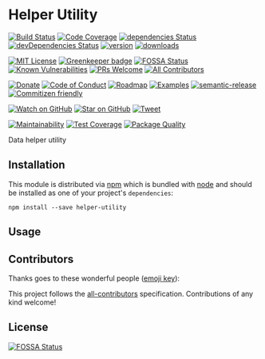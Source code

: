 # Helper Utility

[![Build Status][build-badge]][build]
[![Code Coverage][coverage-badge]][coverage]
[![dependencies Status][david-dm-badge]][david-dm]
[![devDependencies Status][david-dm-dev-badge]][david-dm-dev]
[![version][version-badge]][package]
[![downloads][downloads-badge]][npm-stat]

[![MIT License][license-badge]][LICENSE]
[![Greenkeeper badge][greenkeeper-badge]][greenkeeper]
[![FOSSA Status][fossa-badge]][fossa]
[![Known Vulnerabilities][snyk-badge]][snyk]
[![PRs Welcome][prs-badge]][prs]
[![All Contributors][contributors-badge]][contributors]

[![Donate][donate-badge]][donate]
[![Code of Conduct][coc-badge]][coc]
[![Roadmap][roadmap-badge]][roadmap]
[![Examples][examples-badge]][examples]
[![semantic-release][semantic-release-badge]][semantic-release]
[![Commitizen friendly][commitizen-badge]][commitizen]

[![Watch on GitHub][github-watch-badge]][github-watch]
[![Star on GitHub][github-star-badge]][github-star]
[![Tweet][twitter-badge]][twitter]

[![Maintainability][code-climate-maintainability-badge]][code-climate-maintainability]
[![Test Coverage][code-climate-coverage-badge]][code-climate-coverage]
[![Package Quality][package-quality-badge]][package-quality]

Data helper utility


## Installation

This module is distributed via [npm][npm] which is bundled with [node][node] and
should be installed as one of your project's `dependencies`:

```
npm install --save helper-utility
```

## Usage

## Contributors

Thanks goes to these wonderful people ([emoji key](https://github.com/kentcdodds/all-contributors#emoji-key)):

<!-- ALL-CONTRIBUTORS-LIST:START - Do not remove or modify this section -->
<!-- ALL-CONTRIBUTORS-LIST:END -->

This project follows the [all-contributors][all-contributors] specification. Contributions of any kind welcome!

## License
[![FOSSA Status](https://app.fossa.io/api/projects/git%2Bgithub.com%2Fjameswlane%2Fhelper-utility.svg?type=large)](https://app.fossa.io/projects/git%2Bgithub.com%2Fjameswlane%2Fhelper-utility?ref=badge_large)

[build-badge]: https://travis-ci.org/jameswlane/helper-utility.svg?branch=master
[build]: https://travis-ci.org/jameswlane/helper-utility
[code-climate-maintainability-badge]: https://api.codeclimate.com/v1/badges/c8e0063204b28ecc5046/maintainability
[code-climate-maintainability]: https://codeclimate.com/github/jameswlane/helper-utility/maintainability
[code-climate-coverage-badge]: https://api.codeclimate.com/v1/badges/c8e0063204b28ecc5046/test_coverage
[code-climate-coverage]: https://codeclimate.com/github/jameswlane/helper-utility/test_coverage
[package-quality-badge]: http://npm.packagequality.com/badge/helper-utility.png
[package-quality]: http://packagequality.com/#?package=helper-utility
[coverage-badge]: https://coveralls.io/repos/github/jameswlane/helper-utility/badge.svg?branch=master
[coverage]: https://coveralls.io/github/jameswlane/helper-utility?branch=master
[david-dm-badge]: https://david-dm.org/jameswlane/helper-utility/status.svg
[david-dm]: https://david-dm.org/jameswlane/helper-utility
[david-dm-dev-badge]: https://david-dm.org/jameswlane/helper-utility/dev-status.svg
[david-dm-dev]: https://david-dm.org/jameswlane/helper-utility?type=dev
[version-badge]: https://img.shields.io/npm/v/helper-utility.svg
[package]: http://npm.im/helper-utility
[downloads-badge]: https://img.shields.io/npm/dm/helper-utility.svg
[npm-stat]: http://npm-stat.com/charts.html?package=helper-utility&from=2016-04-01
[license-badge]: https://img.shields.io/npm/l/helper-utility.svg
[license]: https://github.com/jameswlane/helper-utility/blob/master/other/LICENSE
[greenkeeper-badge]: https://badges.greenkeeper.io/jameswlane/helper-utility.svg
[greenkeeper]: https://greenkeeper.io/
[fossa-badge]: https://app.fossa.io/api/projects/git%2Bgithub.com%2Fjameswlane%2Fhelper-utility.svg?type=shield
[fossa]: https://app.fossa.io/projects/git%2Bgithub.com%2Fjameswlane%2Fhelper-utility?ref=badge_shield
[snyk-badge]: https://snyk.io/test/github/jameswlane/helper-utility/badge.svg
[snyk]: https://snyk.io/test/github/jameswlane/helper-utility
[prs-badge]: https://img.shields.io/badge/PRs-welcome-brightgreen.svg
[prs]: http://makeapullrequest.com
[contributors-badge]: https://img.shields.io/badge/all_contributors-3-orange.svg
[contributors]: #contributors
[donate-badge]: https://img.shields.io/badge/$-support-green.svg
[donate]: PayPal.Me/jameswlane/10
[coc-badge]: https://img.shields.io/badge/code%20of-conduct-ff69b4.svg
[coc]: https://github.com/jameswlane/helper-utility/blob/master/other/CODE_OF_CONDUCT.md
[roadmap-badge]: https://img.shields.io/badge/%F0%9F%93%94-roadmap-CD9523.svg
[roadmap]: https://github.com/jameswlane/helper-utility/blob/master/other/ROADMAP.md
[examples-badge]: https://img.shields.io/badge/%F0%9F%92%A1-examples-8C8E93.svg
[examples]: https://github.com/jameswlane/helper-utility/blob/master/other/EXAMPLES.md
[semantic-release-badge]: https://img.shields.io/badge/%20%20%F0%9F%93%A6%F0%9F%9A%80-semantic--release-e10079.svg
[semantic-release]: https://github.com/semantic-release/semantic-release
[commitizen-badge]: https://img.shields.io/badge/commitizen-friendly-brightgreen.svg
[commitizen]: http://commitizen.github.io/cz-cli/
[github-watch-badge]: https://img.shields.io/github/watchers/jameswlane/helper-utility.svg?style=social
[github-watch]: https://github.com/jameswlane/helper-utility/watchers
[github-star-badge]: https://img.shields.io/github/stars/jameswlane/helper-utility.svg?style=social
[github-star]: https://github.com/jameswlane/helper-utility/stargazers
[twitter]: https://twitter.com/intent/tweet?text=Check%20out%20helper-utility!%20https://github.com/jameswlane/helper-utility%20%F0%9F%91%8D
[twitter-badge]: https://img.shields.io/twitter/url/https/github.com/jameswlane/helper-utility.svg?style=social
[all-contributors]: https://github.com/kentcdodds/all-contributors
[npm]: https://www.npmjs.com/
[node]: https://nodejs.org
